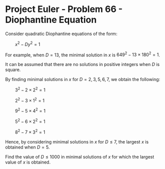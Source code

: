 # Project Euler - Problem 66 - Diophantine Equation
Consider quadratic Diophantine equations of the form:

$\qquad x^2 - Dy^2 = 1$

For example, when $D = 13$, the minimal solution in $x$ is $649^2 - 13 \times 180^2 = 1$.

It can be assumed that there are no solutions in positive integers when $D$ is square.

By finding minimal solutions in $x$ for $D = {2, 3, 5, 6, 7}$, we obtain the following:

$\qquad 3^2 - 2 \times 2^2 = 1$

$\qquad 2^2 - 3 \times 1^2 = 1$

$\qquad 9^2 - 5 \times 4^2 = 1$

$\qquad 5^2 - 6 \times 2^2 = 1$

$\qquad 8^2 - 7 \times 3^2 = 1$

Hence, by considering minimal solutions in $x$ for $D ≤ 7$, the largest $x$ is obtained when $D = 5$.

Find the value of $D ≤ 1000$ in minimal solutions of $x$ for which the largest value of $x$ is obtained.
